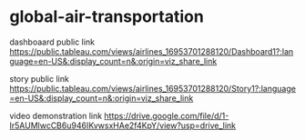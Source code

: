 # global-air-transportation

dashboaard public link  https://public.tableau.com/views/airlines_16953701288120/Dashboard1?:language=en-US&:display_count=n&:origin=viz_share_link

story public link   https://public.tableau.com/views/airlines_16953701288120/Story1?:language=en-US&:display_count=n&:origin=viz_share_link

video demonstration link  https://drive.google.com/file/d/1-Ir5AUMlwcCB6u946IKvwsxHAe2f4KpY/view?usp=drive_link
